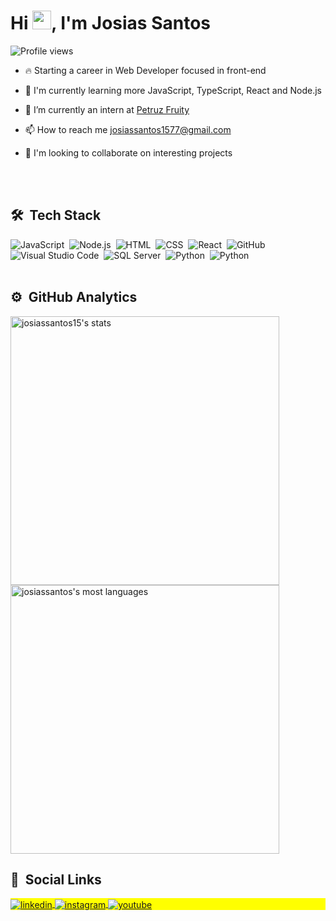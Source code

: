 <h1 align="left">Hi <img src="https://raw.githubusercontent.com/kaueMarques/kaueMarques/master/hi.gif" width="30px">, I'm Josias Santos</h1>
<p align="left"> <img src="https://komarev.com/ghpvc/?username=josiassantos15&color=yellow" alt="Profile views" /> </p>

- 🔥 Starting a career in Web Developer focused in front-end 

- 🌱 I'm currently learning more JavaScript, TypeScript, React and Node.js

- 🔭 I’m currently an intern at [Petruz Fruity](http://petruz.com/en)

- 📫 How to reach me josiassantos1577@gmail.com

- 👯 I'm looking to collaborate on interesting projects

<br><br>

## 🛠 &nbsp;Tech Stack

![JavaScript](https://img.shields.io/badge/-JavaScript-05122A?style=flat&logo=javascript)&nbsp;
![Node.js](https://img.shields.io/badge/-Node.js-05122A?style=flat&logo=node.js)&nbsp;
![HTML](https://img.shields.io/badge/-HTML-05122A?style=flat&logo=HTML5)&nbsp;
![CSS](https://img.shields.io/badge/-CSS-05122A?style=flat&logo=CSS3&logoColor=1572B6)&nbsp;
![React](https://img.shields.io/badge/-React-05122A?style=flat&logo=react)&nbsp;
![GitHub](https://img.shields.io/badge/-GitHub-05122A?style=flat&logo=github)&nbsp;
![Visual Studio Code](https://img.shields.io/badge/-Visual%20Studio%20Code-05122A?style=flat&logo=visual-studio-code&logoColor=007ACC)&nbsp;
![SQL Server](https://img.shields.io/badge/-Microsoft%20Sql%20Server-05122A?style=flat&logo=microsoft-sql-server)&nbsp;
![Python](https://img.shields.io/badge/-Python-05122A?style=flat&logo=python)&nbsp;
![Python](https://img.shields.io/badge/-Php-05122A?style=flat&logo=php)&nbsp;
<br><br>

## ⚙️ &nbsp;GitHub Analytics

<p align="left">
<img width="430rem" src="https://github-readme-stats.vercel.app/api?username=josiassantos15&show_icons=true&theme=vision-friendly-dark" alt="josiassantos15's stats"/>
<img width="430rem" src="https://github-readme-stats.vercel.app/api/top-langs/?username=josiassantos15&layout=compact&theme=vision-friendly-dark" alt="josiassantos's most languages"/>
</p>
  
 ## 👨 &nbsp;Social Links

<p align="left" style="background:yellow">
<a href="https://www.linkedin.com/in/josias-santos-265319179" target="_blank">
  <img align="center" src="https://img.shields.io/badge/-Josias%20Santos-05122A?style=flat&logo=linkedin" alt="linkedin"/>
</a>
<a href="https://https://www.instagram.com/josias1577" target="_blank">
 <img align="center" src="https://img.shields.io/badge/-Josias%20Santos-05122A?style=flat&logo=instagram" alt="instagram"/>
</a>
<a href="https://www.youtube.com/channel/UCHHCSjD9nFsGJ7U6LRm9FSw"_blank">
 <img align="center" src="https://img.shields.io/badge/-Josias%20Santos-05122A?style=flat&logo=youtube" alt="youtube"/>
</a>
</p>
  <!--
**josiassantos15/josiassantos15** is a ✨ _special_ ✨ repository because its `README.md` (this file) appears on your GitHub profile.

Here are some ideas to get you started:

- 🔭 I’m currently working on ...
- 🌱 I’m currently learning ...
- 👯 I'm looking to collaborate on
- 🤔 I’m looking for help with ...
- 💬 Ask me about ...
- 📫 How to reach me 
- 😄 Pronouns: ...
- ⚡ Fun fact: ...
-->



